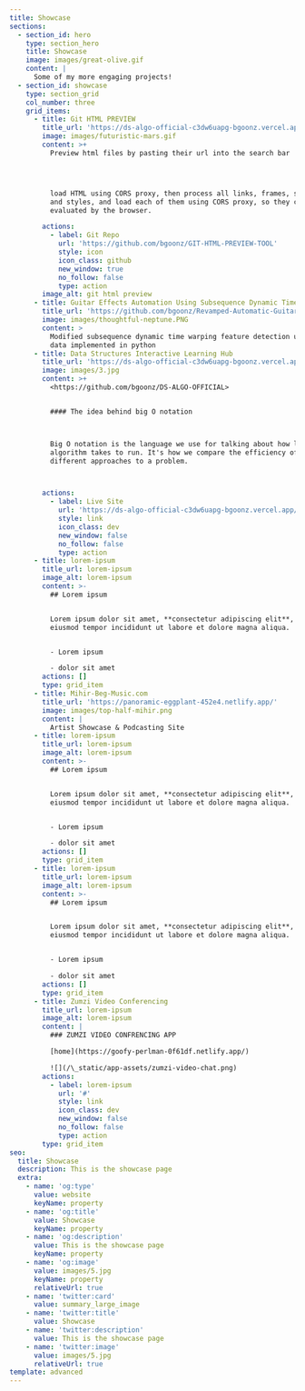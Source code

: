```yaml
---
title: Showcase
sections:
  - section_id: hero
    type: section_hero
    title: Showcase
    image: images/great-olive.gif
    content: |
      Some of my more engaging projects!
  - section_id: showcase
    type: section_grid
    col_number: three
    grid_items:
      - title: Git HTML PREVIEW
        title_url: 'https://ds-algo-official-c3dw6uapg-bgoonz.vercel.app/'
        image: images/futuristic-mars.gif
        content: >+
          Preview html files by pasting their url into the search bar




          load HTML using CORS proxy, then process all links, frames, scripts
          and styles, and load each of them using CORS proxy, so they can be
          evaluated by the browser.

        actions:
          - label: Git Repo
            url: 'https://github.com/bgoonz/GIT-HTML-PREVIEW-TOOL'
            style: icon
            icon_class: github
            new_window: true
            no_follow: false
            type: action
        image_alt: git html preview
      - title: Guitar Effects Automation Using Subsequence Dynamic Time Warping
        title_url: 'https://github.com/bgoonz/Revamped-Automatic-Guitar-Effect-Triggering'
        image: images/thoughtful-neptune.PNG
        content: >
          Modified subsequence dynamic time warping feature detection using pure
          data implemented in python
      - title: Data Structures Interactive Learning Hub
        title_url: 'https://ds-algo-official-c3dw6uapg-bgoonz.vercel.app/'
        image: images/3.jpg
        content: >+
          <https://github.com/bgoonz/DS-ALGO-OFFICIAL>


          #### The idea behind big O notation



          Big O notation is the language we use for talking about how long an
          algorithm takes to run. It's how we compare the efficiency of
          different approaches to a problem.



        actions:
          - label: Live Site
            url: 'https://ds-algo-official-c3dw6uapg-bgoonz.vercel.app/'
            style: link
            icon_class: dev
            new_window: false
            no_follow: false
            type: action
      - title: lorem-ipsum
        title_url: lorem-ipsum
        image_alt: lorem-ipsum
        content: >-
          ## Lorem ipsum


          Lorem ipsum dolor sit amet, **consectetur adipiscing elit**, sed do
          eiusmod tempor incididunt ut labore et dolore magna aliqua.


          - Lorem ipsum

          - dolor sit amet
        actions: []
        type: grid_item
      - title: Mihir-Beg-Music.com
        title_url: 'https://panoramic-eggplant-452e4.netlify.app/'
        image: images/top-half-mihir.png
        content: |
          Artist Showcase & Podcasting Site
      - title: lorem-ipsum
        title_url: lorem-ipsum
        image_alt: lorem-ipsum
        content: >-
          ## Lorem ipsum


          Lorem ipsum dolor sit amet, **consectetur adipiscing elit**, sed do
          eiusmod tempor incididunt ut labore et dolore magna aliqua.


          - Lorem ipsum

          - dolor sit amet
        actions: []
        type: grid_item
      - title: lorem-ipsum
        title_url: lorem-ipsum
        image_alt: lorem-ipsum
        content: >-
          ## Lorem ipsum


          Lorem ipsum dolor sit amet, **consectetur adipiscing elit**, sed do
          eiusmod tempor incididunt ut labore et dolore magna aliqua.


          - Lorem ipsum

          - dolor sit amet
        actions: []
        type: grid_item
      - title: Zumzi Video Conferencing
        title_url: lorem-ipsum
        image_alt: lorem-ipsum
        content: |
          ### ZUMZI VIDEO CONFRENCING APP

          [home](https://goofy-perlman-0f61df.netlify.app/)

          ![](/\_static/app-assets/zumzi-video-chat.png)
        actions:
          - label: lorem-ipsum
            url: '#'
            style: link
            icon_class: dev
            new_window: false
            no_follow: false
            type: action
        type: grid_item
seo:
  title: Showcase
  description: This is the showcase page
  extra:
    - name: 'og:type'
      value: website
      keyName: property
    - name: 'og:title'
      value: Showcase
      keyName: property
    - name: 'og:description'
      value: This is the showcase page
      keyName: property
    - name: 'og:image'
      value: images/5.jpg
      keyName: property
      relativeUrl: true
    - name: 'twitter:card'
      value: summary_large_image
    - name: 'twitter:title'
      value: Showcase
    - name: 'twitter:description'
      value: This is the showcase page
    - name: 'twitter:image'
      value: images/5.jpg
      relativeUrl: true
template: advanced
---
```

